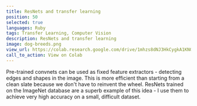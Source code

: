 ```yaml
---
title: ResNets and transfer learning
position: 50
selected: true
languages: Ruby
tags: Transfer Learning, Computer Vision
description: ResNets and transfer learning
image: dog-breeds.png
view_url: https://colab.research.google.com/drive/1mhzs8dNJ3HkCygkA1KNORpCJAeL3cEUD#scrollTo=1rSoTkU7mxBB
call_to_action: View on Colab
---
```


Pre-trained convnets can be used as fixed feature extractors - detecting edges and shapes in the image. This is more efficient than starting from a clean slate because we don't have to reinvent the wheel. ResNets trained on the ImageNet database are a superb example of this idea - I use them to achieve very high accuracy on a small, difficult dataset.